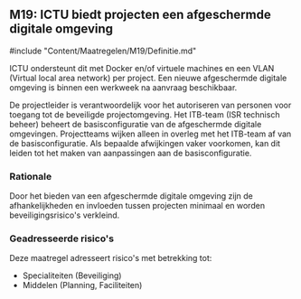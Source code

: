 ## M19: ICTU biedt projecten een afgeschermde digitale omgeving

#include "Content/Maatregelen/M19/Definitie.md"

ICTU ondersteunt dit met Docker en/of virtuele machines en een VLAN (Virtual local area network) per project. Een nieuwe afgeschermde digitale omgeving is binnen een werkweek na aanvraag beschikbaar.

De projectleider is verantwoordelijk voor het autoriseren van personen voor toegang tot de beveiligde projectomgeving. Het ITB-team (ISR technisch beheer) beheert de basisconfiguratie van de afgeschermde digitale omgevingen. Projectteams wijken alleen in overleg met het ITB-team af van de basisconfiguratie. Als bepaalde afwijkingen vaker voorkomen, kan dit leiden tot het maken van aanpassingen aan de basisconfiguratie.

### Rationale

Door het bieden van een afgeschermde digitale omgeving zijn de afhankelijkheden en invloeden tussen projecten minimaal en worden beveiligingsrisico's verkleind.

### Geadresseerde risico's

Deze maatregel adresseert risico's met betrekking tot:

* Specialiteiten (Beveiliging)
* Middelen (Planning, Faciliteiten)
